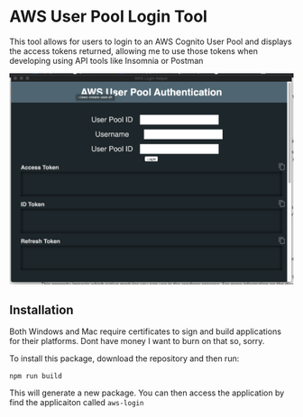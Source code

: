 # AWS User Pool Login Tool

This tool allows for users to login to an AWS Cognito User Pool and displays the access tokens returned, allowing me to use those tokens when developing using API tools like Insomnia or Postman

![App Screenshot](https://github.com/tkottke90/login-helper-aws-cognito/blob/master/docs/images/app-screenshot.png?raw=true)

## Installation

Both Windows and Mac require certificates to sign and build applications for their platforms.  Dont have money I want to burn on that so, sorry.

To install this package, download the repository and then run:

```
npm run build
```

This will generate a new package.  You can then access the application by find the applicaiton called `aws-login`
